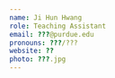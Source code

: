 ```yaml
---
name: Ji Hun Hwang
role: Teaching Assistant
email: ???@purdue.edu
pronouns: ???/???
website: ??
photo: ???.jpg
---
```



